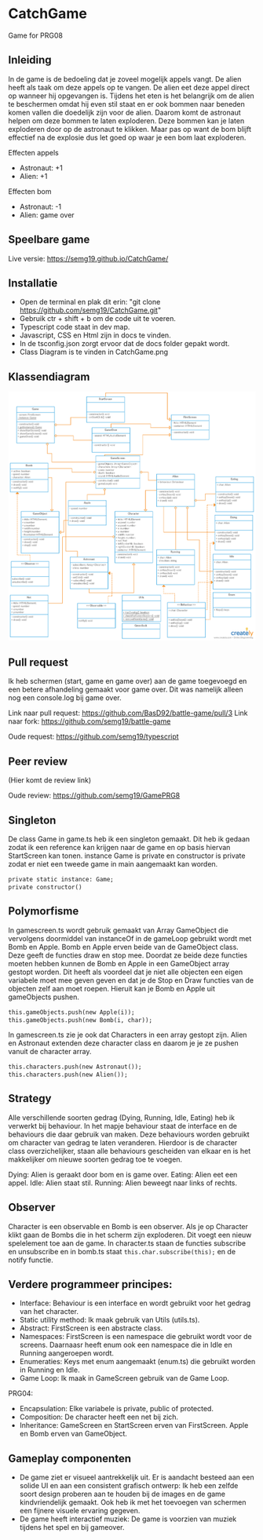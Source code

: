 # CatchGame
Game for PRG08

## Inleiding

In de game is de bedoeling dat je zoveel mogelijk appels vangt. De alien heeft als taak om deze appels op te vangen. De alien eet deze appel direct op wanneer hij opgevangen is. Tijdens het eten is het belangrijk om de alien te beschermen omdat hij even stil staat en er ook bommen naar beneden komen vallen die doedelijk zijn voor de alien. Daarom komt de astronaut helpen om deze bommen te laten exploderen. Deze bommen kan je laten exploderen door op de astronaut te klikken. Maar pas op want de bom blijft effectief na de explosie dus let goed op waar je een bom laat exploderen. 

Effecten appels
- Astronaut: +1
- Alien: +1

Effecten bom
- Astronaut: -1
- Alien: game over

## Speelbare game

Live versie: https://semg19.github.io/CatchGame/

## Installatie

- Open de terminal en plak dit erin: "git clone https://github.com/semg19/CatchGame.git"
- Gebruik ctr + shift + b om de code uit te voeren.
- Typescript code staat in dev map.
- Javascript, CSS en Html zijn in docs te vinden.
- In de tsconfig.json zorgt ervoor dat de docs folder gepakt wordt.
- Class Diagram is te vinden in CatchGame.png

## Klassendiagram

![alt text](https://github.com/semg19/CatchGame/blob/master/CatchGame.png)

## Pull request

Ik heb schermen (start, game en game over) aan de game toegevoegd en een betere afhandeling gemaakt voor game over. Dit was namelijk alleen nog een console.log bij game over.

Link naar pull request: https://github.com/BasD92/battle-game/pull/3
Link naar fork: https://github.com/semg19/battle-game

Oude request: https://github.com/semg19/typescript

## Peer review

(Hier komt de review link)

Oude review: https://github.com/semg19/GamePRG8

## Singleton

De class Game in game.ts heb ik een singleton gemaakt. Dit heb ik gedaan zodat ik een reference kan krijgen naar de game en op basis hiervan StartScreen kan tonen. instance Game is private en constructor is private zodat er niet een tweede game in main aangemaakt kan worden.

```
private static instance: Game; 
private constructor()
```

## Polymorfisme

In gamescreen.ts wordt gebruik gemaakt van Array GameObject die vervolgens doormiddel van instanceOf in de gameLoop gebruikt wordt met Bomb en Apple. Bomb en Apple erven beide van de GameObject class. Deze geeft de functies draw en stop mee. Doordat ze beide deze functies moeten hebben kunnen de Bomb en Apple in een GameObject array gestopt worden. Dit heeft als voordeel dat je niet alle objecten een eigen variabele moet mee geven geven en dat je de Stop en Draw functies van de objecten zelf aan moet roepen. Hieruit kan je Bomb en Apple uit gameObjects pushen. 

```
this.gameObjects.push(new Apple(i));
this.gameObjects.push(new Bomb(i, char)); 
```

In gamescreen.ts zie je ook dat Characters in een array gestopt zijn. Alien en Astronaut extenden deze character class en daarom je je ze pushen vanuit de character array.

```
this.characters.push(new Astronaut());
this.characters.push(new Alien());
```

## Strategy

Alle verschillende soorten gedrag (Dying, Running, Idle, Eating) heb ik verwerkt bij behaviour. In het mapje behaviour staat de interface en de behaviours die daar gebruik van maken. Deze behaviours worden gebruikt om character van gedrag te laten veranderen. Hierdoor is de character class overzichelijker, staan alle behaviours gescheiden van elkaar en is het makkelijker om nieuwe soorten gedrag toe te voegen.

Dying: Alien is geraakt door bom en is game over.
Eating: Alien eet een appel.
Idle: Alien staat stil.
Running: Alien beweegt naar links of rechts.

## Observer

Character is een observable en Bomb is een observer. Als je op Character klikt gaan de Bombs die in het scherm zijn exploderen. Dit voegt een nieuw spelelement toe aan de game. In character.ts staan de functies subscribe en unsubscribe en in bomb.ts staat ```this.char.subscribe(this);``` en de notify functie.

## Verdere programmeer principes:

- Interface: Behaviour is een interface en wordt gebruikt voor het gedrag van het character.
- Static utility method: Ik maak gebruik van Utils (utils.ts).
- Abstract: FirstScreen is een abstracte class.
- Namespaces: FirstScreen is een namespace die gebruikt wordt voor de screens. Daarnaasr heeft enum ook een namespace die in Idle en Running aangeroepen wordt.
- Enumeraties: Keys met enum aangemaakt (enum.ts) die gebruikt worden in Running en Idle.
- Game Loop: Ik maak in GameScreen gebruik van de Game Loop.

PRG04:
-   Encapsulation: Elke variabele is private, public of protected. 
-   Composition: De character heeft een net bij zich.
-   Inheritance: GameScreen en StartScreen erven van FirstScreen. Apple en Bomb erven van GameObject.

## Gameplay componenten
- De game ziet er visueel aantrekkelijk uit. Er is aandacht besteed aan een
solide UI en aan een consistent grafisch ontwerp: Ik heb een zelfde soort design proberen aan te houden bij de images en de game kindvriendelijk gemaakt. Ook heb ik met het toevoegen van schermen een fijnere visuele ervaring gegeven.
- De game heeft interactief muziek: De game is voorzien van muziek tijdens het spel en bij gameover.